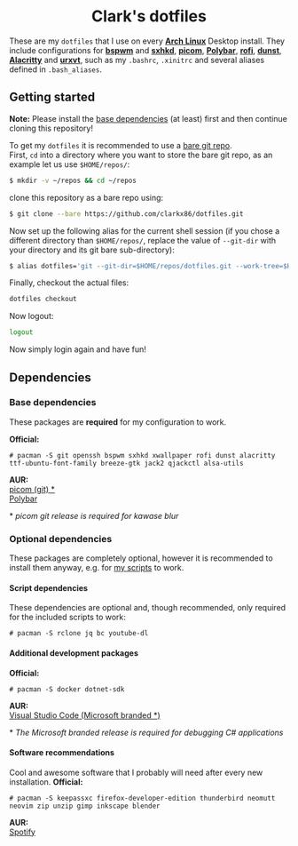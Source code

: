 <div align="center">
  <h1>Clark's dotfiles</h1>
</div>

These are my `dotfiles` that I use on every [**Arch Linux**](https://archlinux.org/) Desktop install. They include configurations for [**bspwm**](https://github.com/baskerville/bspwm) and [**sxhkd**](https://github.com/baskerville/sxhkd), [**picom**](https://github.com/yshui/picom), [**Polybar**](https://github.com/polybar/polybar), [**rofi**](https://github.com/davatorium/rofi), [**dunst**](https://github.com/dunst-project/dunst), [**Alacritty**](https://github.com/alacritty/alacritty) and [**urxvt**](https://wiki.archlinux.org/index.php/rxvt-unicode), such as my `.bashrc`, `.xinitrc` and several aliases defined in `.bash_aliases`.

## Getting started
**Note:** Please install the [base dependencies](#base-dependencies) (at least) first and then continue cloning this repository!

To get my `dotfiles` it is recommended to use a [bare git repo](). \
First, `cd` into a directory where you want to store the bare git repo, as an example let us use `$HOME/repos/`:
```bash
$ mkdir -v ~/repos && cd ~/repos
```
  clone this repository as a bare repo using:
```bash
$ git clone --bare https://github.com/clarkx86/dotfiles.git
```
Now set up the following alias for the current shell session (if you chose a different directory than `$HOME/repos/`, replace the value of `--git-dir` with your directory and its git bare sub-directory):
```bash
$ alias dotfiles='git --git-dir=$HOME/repos/dotfiles.git --work-tree=$HOME'
```
Finally, checkout the actual files:
```bash
dotfiles checkout
```
Now logout:
```bash
logout
```
Now simply login again and have fun!

## Dependencies
### Base dependencies
These packages are **required** for my configuration to work.

**Official:**
```
# pacman -S git openssh bspwm sxhkd xwallpaper rofi dunst alacritty ttf-ubuntu-font-family breeze-gtk jack2 qjackctl alsa-utils
```

**AUR:** \
[picom (git) *](https://aur.archlinux.org/packages/picom-git/) \
[Polybar](https://aur.archlinux.org/packages/polybar/)

\* *picom git release is required for kawase blur*


### Optional dependencies
These packages are completely optional, however it is recommended to install them anyway, e.g. for [my scripts]() to work.
#### Script dependencies
These dependencies are optional and, though recommended, only required for the included scripts to work:
```
# pacman -S rclone jq bc youtube-dl 
```

#### Additional development packages
**Official:**
```
# pacman -S docker dotnet-sdk
```
**AUR:** \
[Visual Studio Code (Microsoft branded *)]()

\* *The Microsoft branded release is required for debugging C# applications* 


#### Software recommendations
Cool and awesome software that I probably will need after every new installation.
**Official:**
```
# pacman -S keepassxc firefox-developer-edition thunderbird neomutt neovim zip unzip gimp inkscape blender 
```
**AUR:** \
[Spotify]()